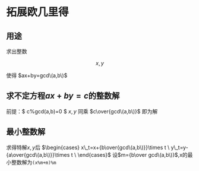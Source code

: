 # 拓展欧几里得

## 用途

求出整数 

$$x,y$$ 

使得 $ax+by=gcd\(a,b\)$

## 求不定方程$ax+by=c$的整数解

前提：$ c\%gcd\(a,b\)=0 $ $x,y$ 同乘 $c\over{gcd\(a,b\)}$ 即为解

## 最小整数解

求得特解$x,y$后 $\begin{cases} x\_t=x+{b\over{gcd\(a,b\)}}\times t \ y\_t=y-{a\over{gcd\(a,b\)}}\times t \ \end{cases}$ 设$m={b\over gcd\(a,b\)}$,x的最小整数解为`(x%m+m)%m`


